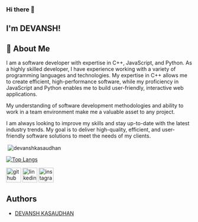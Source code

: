 ### Hi there 👋

## I'm DEVANSH!


## 🚀 About Me

I am a software developer with expertise in C++, JavaScript, and Python. As a highly skilled developer, I have experience working with a variety of programming languages and technologies. My expertise in C++ allows me to create efficient, high-performance software, while my proficiency in JavaScript and Python enables me to build user-friendly, interactive web applications. 

My understanding of software development methodologies and ability to work in a team environment make me a valuable asset to any project. 

I am always looking to improve my skills and stay up-to-date with the latest industry trends. My goal is to deliver high-quality, efficient, and user-friendly software solutions to meet the needs of my clients.

<p>&nbsp;<img align="center" src="https://github-readme-stats.vercel.app/api?username=devanshkasaudhan&show_icons=true&locale=en" alt="devanshkasaudhan" /></p>

[![Top Langs](https://github-readme-stats.vercel.app/api/top-langs/?username=devanshkasaudhan&layout=compact)](https://github.com/devanshkasaudhan)

[<img src='https://cdn.jsdelivr.net/npm/simple-icons@3.0.1/icons/github.svg' alt='github' height='40'>](https://github.com/devanshkasaudhan)  [<img src='https://cdn.jsdelivr.net/npm/simple-icons@3.0.1/icons/linkedin.svg' alt='linkedin' height='40'>](https://www.linkedin.com/in/devansh-kasaudhan-a071a4204/)  [<img src='https://cdn.jsdelivr.net/npm/simple-icons@3.0.1/icons/instagram.svg' alt='instagram' height='40'>](https://www.instagram.com/atpug_yahba/)

## Authors

- [DEVANSH KASAUDHAN](https://www.linkedin.com/in/devansh-kasaudhan-a071a4204/)
<!--
**devanshkasaudhan/devanshkasaudhan** is a ✨ _special_ ✨ repository because its `README.md` (this file) appears on your GitHub profile.

Here are some ideas to get you started:

- 🔭 I’m currently working on ...
- 🌱 I’m currently learning ...
- 👯 I’m looking to collaborate on ...
- 🤔 I’m looking for help with ...
- 💬 Ask me about ...
- 📫 How to reach me: ...
- 😄 Pronouns: ...
- ⚡ Fun fact: ...
-->
